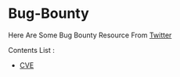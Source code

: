 # Bug-Bounty

<p>Here Are Some Bug Bounty Resource From <a href="https://twitter.com/zapstiko">Twitter</a></p

<h3>Contents List :</h3>
<ul>
    <li><a href="https://github.com/zapstiko/Bug-Bounty/blob/main/CVE.md">CVE </a></li>
</ul>

